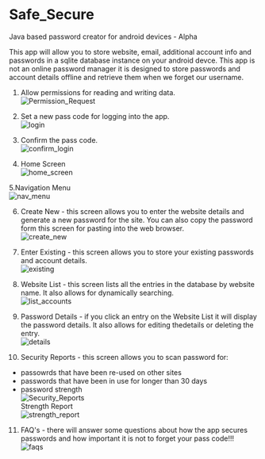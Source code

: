 # Safe_Secure
Java based password creator for android devices - Alpha

This app will allow you to store website, email, additional account info and passwords in a sqlite database instance on your android devce. This app is not an online password manager it is designed to store passwords and account details offline and retrieve them when we forget our username.

1. Allow permissions for reading and writing data.  
![Permission_Request](https://user-images.githubusercontent.com/53543712/112972602-c5390300-9193-11eb-8738-88636f711981.PNG)

2. Set a new pass code for logging into the app.  
![login](https://user-images.githubusercontent.com/53543712/112972646-d124c500-9193-11eb-8a65-e00eb6a4cc5b.PNG)

3. Confirm the pass code.  
![confirm_login](https://user-images.githubusercontent.com/53543712/112972682-daae2d00-9193-11eb-91fb-4402af32bb19.PNG)

4. Home Screen  
![home_screen](https://user-images.githubusercontent.com/53543712/112972758-f1ed1a80-9193-11eb-93a1-d9c9450dff64.PNG)

5.Navigation Menu  
![nav_menu](https://user-images.githubusercontent.com/53543712/112972838-0af5cb80-9194-11eb-9a4e-ee144f5967b9.PNG)

6. Create New - this screen allows you to enter the website details and generate a new password for the site. You can also copy the password form this screen for pasting into the web browser.  
![create_new](https://user-images.githubusercontent.com/53543712/112972935-24971300-9194-11eb-8194-015d60a80ba1.PNG)

7. Enter Existing - this screen allows you to store your existing passwords and account details.  
![existing](https://user-images.githubusercontent.com/53543712/112973244-72ac1680-9194-11eb-9fce-6ebbed96ec53.PNG)

8. Website List - this screen lists all the entries in the database by website name. It also allows for dynamically searching.  
![list_accounts](https://user-images.githubusercontent.com/53543712/112973512-c28add80-9194-11eb-8bb4-4095d890be70.PNG)

9. Password Details - if you click an entry on the Website List it will display the password details. It also allows for editing thedetails or deleting the entry.  
![details](https://user-images.githubusercontent.com/53543712/112973613-e4846000-9194-11eb-8927-f00e744b6b51.PNG)

10. Security Reports - this screen allows you to scan password for:
- passowrds that have been re-used on other sites
- passwords that have been in use for longer than 30 days
- password strength  
![Security_Reports](https://user-images.githubusercontent.com/53543712/112973794-07af0f80-9195-11eb-8de0-253f91c3f0f0.PNG)  
Strength Report  
![strength_report](https://user-images.githubusercontent.com/53543712/112974211-8efc8300-9195-11eb-9e11-3fff75dae059.PNG)

11. FAQ's - there will answer some questions about how the app secures passwords and how important it is not to forget your pass code!!!  
![faqs](https://user-images.githubusercontent.com/53543712/112974465-da169600-9195-11eb-824c-b18d93c89fbd.PNG)
